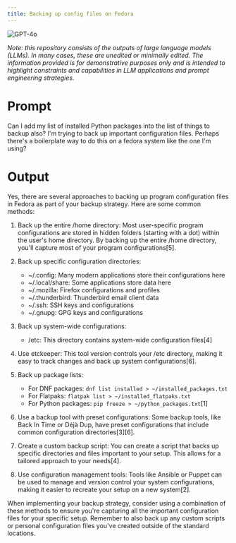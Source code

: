 ```yaml
---
title: Backing up config files on Fedora
---
```

![GPT-4o](https://img.shields.io/badge/GPT--4o-3333FF?style=for-the-badge&logo=openai&logoColor=white)



*Note: this repository consists of the outputs of large language models (LLMs). In many cases, these are unedited or minimally edited. The information provided is for demonstrative purposes only and is intended to highlight constraints and capabilities in LLM applications and prompt engineering strategies.*


# Prompt

Can I add my list of installed Python packages into the list of things to backup also? I'm trying to back up important configuration files. Perhaps there's a boilerplate way to do this on a fedora system like the one I'm using?

# Output

Yes, there are several approaches to backing up program configuration files in Fedora as part of your backup strategy. Here are some common methods:

1. Back up the entire /home directory:
   Most user-specific program configurations are stored in hidden folders (starting with a dot) within the user's home directory. By backing up the entire /home directory, you'll capture most of your program configurations[5].

2. Back up specific configuration directories:
   - ~/.config: Many modern applications store their configurations here
   - ~/.local/share: Some applications store data here
   - ~/.mozilla: Firefox configurations and profiles
   - ~/.thunderbird: Thunderbird email client data
   - ~/.ssh: SSH keys and configurations
   - ~/.gnupg: GPG keys and configurations

3. Back up system-wide configurations:
   - /etc: This directory contains system-wide configuration files[4]

4. Use etckeeper:
   This tool version controls your /etc directory, making it easy to track changes and back up system configurations[6].

5. Back up package lists:
   - For DNF packages: `dnf list installed > ~/installed_packages.txt`
   - For Flatpaks: `flatpak list > ~/installed_flatpaks.txt`
   - For Python packages: `pip freeze > ~/python_packages.txt`[1]

6. Use a backup tool with preset configurations:
   Some backup tools, like Back In Time or Déjà Dup, have preset configurations that include common configuration directories[3][6].

7. Create a custom backup script:
   You can create a script that backs up specific directories and files important to your setup. This allows for a tailored approach to your needs[4].

8. Use configuration management tools:
   Tools like Ansible or Puppet can be used to manage and version control your system configurations, making it easier to recreate your setup on a new system[2].

When implementing your backup strategy, consider using a combination of these methods to ensure you're capturing all the important configuration files for your specific setup. Remember to also back up any custom scripts or personal configuration files you've created outside of the standard locations.

 
